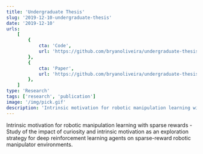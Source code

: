 ```yaml
---
title: 'Undergraduate Thesis'
slug: '2019-12-10-undergraduate-thesis'
date: '2019-12-10'
urls:
    [
        {
            cta: 'Code',
            url: 'https://github.com/bryanoliveira/undergraduate-thesis',
        },
        {
            cta: 'Paper',
            url: 'https://github.com/bryanoliveira/undergraduate-thesis/blob/master/Text%20-%20Intrinsic%20motivation%20for%20robotic%20manipulation%20learning%20with%20sparse%20rewards.pdf',
        },
    ]
type: 'Research'
tags: ['research', 'publication']
image: '/img/pick.gif'
description: 'Intrinsic motivation for robotic manipulation learning with sparse rewards - Study of the impact of curiosity and intrinsic motivation as an exploration strategy for deep reinforcement learning agents on sparse-reward robotic manipulator environments.'
---
```


Intrinsic motivation for robotic manipulation learning with sparse rewards - Study of the impact of curiosity and intrinsic motivation as an exploration strategy for deep reinforcement learning agents on sparse-reward robotic manipulator environments.
